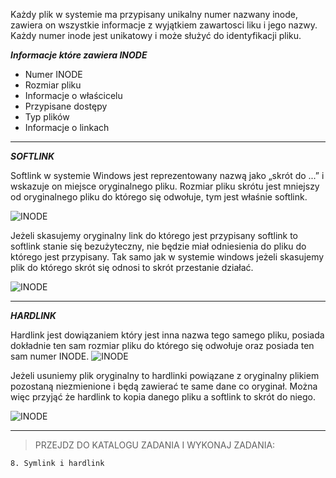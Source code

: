 Każdy plik w systemie ma przypisany unikalny numer nazwany inode, zawiera on wszystkie informacje z wyjątkiem zawartosci liku i jego nazwy. Każdy numer inode jest unikatowy i może służyć do identyfikacji pliku. 

***Informacje które zawiera INODE***
- Numer INODE
- Rozmiar pliku
- Informacje o właścicelu
- Przypisane dostępy
- Typ plików
- Informacje o linkach 
___
***SOFTLINK***

Softlink w systemie Windows jest reprezentowany nazwą jako „skrót do ...” i wskazuje on miejsce oryginalnego pliku. Rozmiar pliku skrótu jest mniejszy od oryginalnego pliku do którego się odwołuje, tym jest właśnie softlink. 

![INODE](2_06_1_inode1.png)


Jeżeli skasujemy oryginalny link do którego jest przypisany softlink to softlink stanie się bezużyteczny, nie będzie miał odniesienia do pliku do którego jest przypisany. Tak samo jak w systemie windows jeżeli skasujemy plik do którego skrót się odnosi to skrót przestanie działać.

![INODE](2_06_1_inode2.png)
___
***HARDLINK***

Hardlink jest dowiązaniem który jest inna nazwa tego samego pliku, posiada dokładnie ten sam rozmiar pliku do którego się odwołuje oraz posiada ten sam numer INODE. 
![INODE](2_06_1_inode3.png)

Jeżeli usuniemy plik oryginalny to hardlinki powiązane z oryginalny plikiem pozostaną niezmienione i będą zawierać te same dane co oryginał. Można więc przyjąć że hardlink to kopia danego pliku a softlink to skrót do niego.

![INODE](2_06_1_inode4.png)
___


>PRZEJDZ DO KATALOGU ZADANIA I WYKONAJ ZADANIA:

```
8. Symlink i hardlink
```